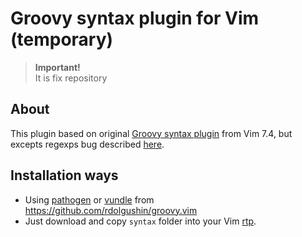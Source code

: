 Groovy syntax plugin for Vim (temporary)
========================================

> **Important!**<br>
> It is fix repository

About
-----

This plugin based on original
[Groovy syntax plugin](https://code.google.com/p/vim/source/browse/runtime/syntax/groovy.vim?r=a83960ec9e6d)
from Vim 7.4, but excepts regexps bug described [here](https://groups.google.com/forum/?fromgroups#!topic/vim_dev/4m4FJGmkgb0).

Installation ways
-----------------

* Using [pathogen](https://github.com/tpope/vim-pathogen) or [vundle](https://github.com/gmarik/vundle) from https://github.com/rdolgushin/groovy.vim
* Just download and copy `syntax` folder into your Vim [rtp](http://vimdoc.sourceforge.net/htmldoc/options.html#'rtp').
